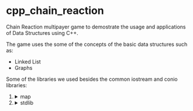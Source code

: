 # cpp_chain_reaction
Chain Reaction multipayer game to demostrate the usage and applications of Data Structures using C++.

The game uses the some of the concepts of the basic data structures such as:
<ul>
  <li>Linked List</li>
  <liTrees></li>
  <li>Graphs</li>
</ul>

Some of the libraries we used besides the common iostream and conio libraries:
<ol type="1">
  <li>
    <details>
      <summary>map</summary>
      <ul>
        <li>To map the game nodes to integers for direct access instead of using search function.</li>
      </ul>
    </details>
  </li>
  <li>
    <details>
      <summary>stdlib</summary>
      <ul>
        <li>Most importantly to generate random integers to mark the moves of the self playing bot.</li>
        <li>Make use of the system function to associate players with a color.</li>
      </ul>
    </details>
  </li>
</ol>
